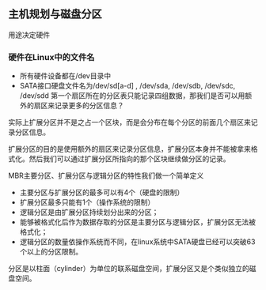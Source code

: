 ## 主机规划与磁盘分区
用途决定硬件
### 硬件在Linux中的文件名
- 所有硬件设备都在/dev目录中
- SATA接口硬盘文件名为/dev/sd[a-d] ,  /dev/sda, /dev/sdb, /dev/sdc, /dev/sdd
第一个扇区所在的分区表只能记录四组数据，那我们是否可以用额外的扇区来记录更多的分区信息？

实际上扩展分区并不是之占一个区块，而是会分布在每个分区的前面几个扇区来记录分区信息。

扩展分区的目的是使用额外的扇区来记录分区信息，扩展分区本身并不能被拿来格式化。然后我们可以通过扩展分区所指向的那个区块继续做分区的记录。  

MBR主要分区、扩展分区与逻辑分区的特性我们做一个简单定义

- 主要分区与扩展分区的最多可以有4个（硬盘的限制）
- 扩展分区最多只能有1个（操作系统的限制）
- 逻辑分区是由扩展分区持续划分出来的分区；
- 能够被格式化后作为数据存取的分区是主要分区与逻辑分区，扩展分区无法被格式化；
- 逻辑分区的数量依操作系统而不同，在linux系统中SATA硬盘已经可以突破63个以上的分区限制。

分区是以柱面（cylinder）为单位的联系磁盘空间，扩展分区又是个类似独立的磁盘空间。


 
